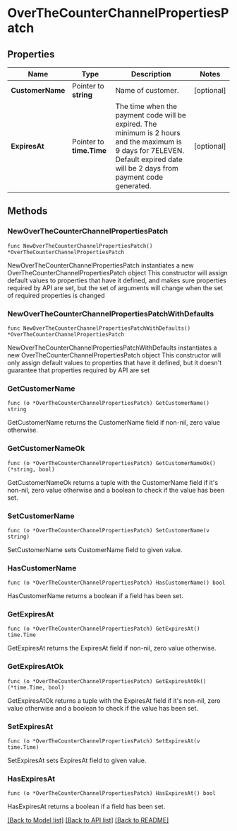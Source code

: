 # OverTheCounterChannelPropertiesPatch

## Properties

Name | Type | Description | Notes
------------ | ------------- | ------------- | -------------
**CustomerName** | Pointer to **string** | Name of customer. | [optional] 
**ExpiresAt** | Pointer to **time.Time** | The time when the payment code will be expired. The minimum is 2 hours and the maximum is 9 days for 7ELEVEN. Default expired date will be 2 days from payment code generated. | [optional] 

## Methods

### NewOverTheCounterChannelPropertiesPatch

`func NewOverTheCounterChannelPropertiesPatch() *OverTheCounterChannelPropertiesPatch`

NewOverTheCounterChannelPropertiesPatch instantiates a new OverTheCounterChannelPropertiesPatch object
This constructor will assign default values to properties that have it defined,
and makes sure properties required by API are set, but the set of arguments
will change when the set of required properties is changed

### NewOverTheCounterChannelPropertiesPatchWithDefaults

`func NewOverTheCounterChannelPropertiesPatchWithDefaults() *OverTheCounterChannelPropertiesPatch`

NewOverTheCounterChannelPropertiesPatchWithDefaults instantiates a new OverTheCounterChannelPropertiesPatch object
This constructor will only assign default values to properties that have it defined,
but it doesn't guarantee that properties required by API are set

### GetCustomerName

`func (o *OverTheCounterChannelPropertiesPatch) GetCustomerName() string`

GetCustomerName returns the CustomerName field if non-nil, zero value otherwise.

### GetCustomerNameOk

`func (o *OverTheCounterChannelPropertiesPatch) GetCustomerNameOk() (*string, bool)`

GetCustomerNameOk returns a tuple with the CustomerName field if it's non-nil, zero value otherwise
and a boolean to check if the value has been set.

### SetCustomerName

`func (o *OverTheCounterChannelPropertiesPatch) SetCustomerName(v string)`

SetCustomerName sets CustomerName field to given value.

### HasCustomerName

`func (o *OverTheCounterChannelPropertiesPatch) HasCustomerName() bool`

HasCustomerName returns a boolean if a field has been set.

### GetExpiresAt

`func (o *OverTheCounterChannelPropertiesPatch) GetExpiresAt() time.Time`

GetExpiresAt returns the ExpiresAt field if non-nil, zero value otherwise.

### GetExpiresAtOk

`func (o *OverTheCounterChannelPropertiesPatch) GetExpiresAtOk() (*time.Time, bool)`

GetExpiresAtOk returns a tuple with the ExpiresAt field if it's non-nil, zero value otherwise
and a boolean to check if the value has been set.

### SetExpiresAt

`func (o *OverTheCounterChannelPropertiesPatch) SetExpiresAt(v time.Time)`

SetExpiresAt sets ExpiresAt field to given value.

### HasExpiresAt

`func (o *OverTheCounterChannelPropertiesPatch) HasExpiresAt() bool`

HasExpiresAt returns a boolean if a field has been set.


[[Back to Model list]](../README.md#documentation-for-models) [[Back to API list]](../README.md#documentation-for-api-endpoints) [[Back to README]](../README.md)


